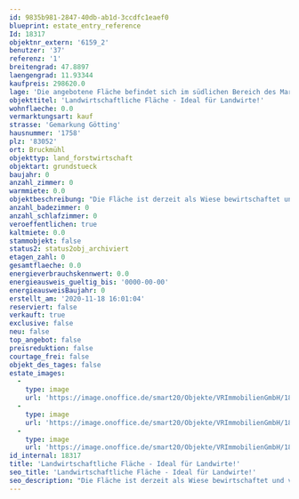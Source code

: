 ```yaml
---
id: 9835b981-2847-40db-ab1d-3ccdfc1eaef0
blueprint: estate_entry_reference
Id: 18317
objektnr_extern: '6159_2'
benutzer: '37'
referenz: '1'
breitengrad: 47.8897
laengengrad: 11.93344
kaufpreis: 298620.0
lage: 'Die angebotene Fläche befindet sich im südlichen Bereich des Marktes Bruckmühl.'
objekttitel: 'Landwirtschaftliche Fläche - Ideal für Landwirte!'
wohnflaeche: 0.0
vermarktungsart: kauf
strasse: 'Gemarkung Götting'
hausnummer: '1758'
plz: '83052'
ort: Bruckmühl
objekttyp: land_forstwirtschaft
objektart: grundstueck
baujahr: 0
anzahl_zimmer: 0
warmmiete: 0.0
objektbeschreibung: "Die Fläche ist derzeit als Wiese bewirtschaftet und verpachtet, der Pachtvertrag läuft noch bis zum 01.04.2026. \r\n\r\nEs handelt sich um eine sehr gute Bodenqualität für die Region (Grünlandzahlen 62/61 und 52/50). \r\n\r\nDie Fläche eignet sich ideal für Landwirte zur eigenen Nutzung oder für Kapitalanleger bzw. Interessenten, welche anderweitig eine landwirtschaftliche Fläche tauschen wollen oder für den ökologischen Ausgleich suchen."
anzahl_badezimmer: 0
anzahl_schlafzimmer: 0
veroeffentlichen: true
kaltmiete: 0.0
stammobjekt: false
status2: status2obj_archiviert
etagen_zahl: 0
gesamtflaeche: 0.0
energieverbrauchskennwert: 0.0
energieausweis_gueltig_bis: '0000-00-00'
energieausweisBaujahr: 0
erstellt_am: '2020-11-18 16:01:04'
reserviert: false
verkauft: true
exclusive: false
neu: false
top_angebot: false
preisreduktion: false
courtage_frei: false
objekt_des_tages: false
estate_images:
  -
    type: image
    url: 'https://image.onoffice.de/smart20/Objekte/VRImmobilienGmbH/18317/844c4042-b563-4dbf-8c79-d2583e1b1128.jpg'
  -
    type: image
    url: 'https://image.onoffice.de/smart20/Objekte/VRImmobilienGmbH/18317/3315e372-d679-4486-b232-c58b102c49e1.jpg'
  -
    type: image
    url: 'https://image.onoffice.de/smart20/Objekte/VRImmobilienGmbH/18317/885c0f43-029a-4ea0-847c-2c6f8646a34c.jpg'
id_internal: 18317
title: 'Landwirtschaftliche Fläche - Ideal für Landwirte!'
seo_title: 'Landwirtschaftliche Fläche - Ideal für Landwirte!'
seo_description: "Die Fläche ist derzeit als Wiese bewirtschaftet und verpachtet, der Pachtvertrag läuft noch bis zum 01.04.2026. \r\n\r\nEs handelt sich um eine sehr gute Bodenqua"
---
```

